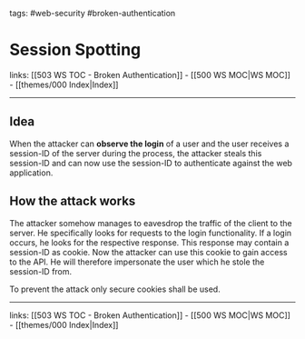 tags: #web-security #broken-authentication

# Session Spotting

links: [[503 WS TOC - Broken Authentication]] - [[500 WS MOC|WS MOC]] - [[themes/000 Index|Index]]

---

## Idea

When the attacker can **observe the login** of a user and the user receives a session-ID of the server during the process, the attacker steals this session-ID and can now use the session-ID to authenticate against the web application.

## How the attack works

The attacker somehow manages to eavesdrop the traffic of the client to the server. He specifically looks for requests to the login functionality. If a login occurs, he looks for the respective response. This response may contain a session-ID as cookie. Now the attacker can use this cookie to gain access to the API. He will therefore impersonate the user which he stole the session-ID from.

To prevent the attack only secure cookies shall be used.

---
links: [[503 WS TOC - Broken Authentication]] - [[500 WS MOC|WS MOC]] - [[themes/000 Index|Index]]
